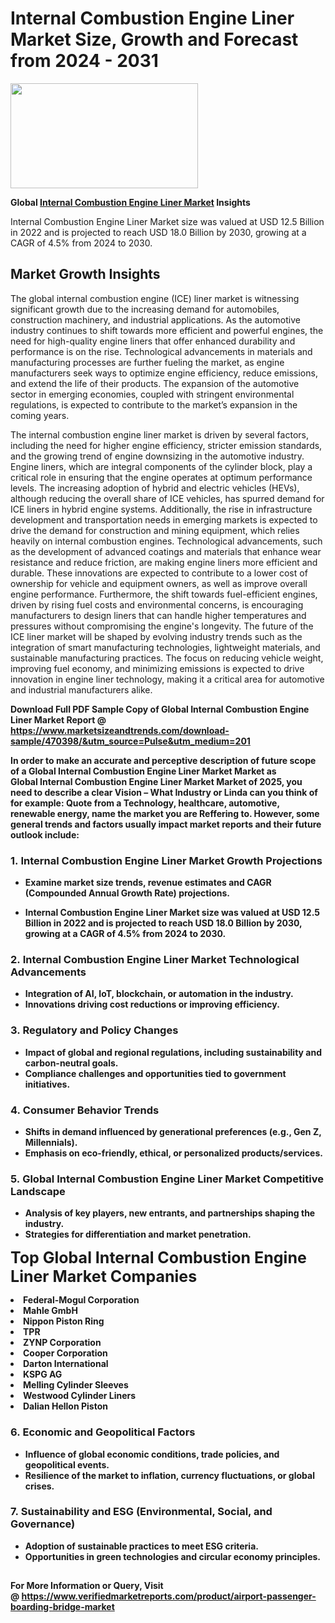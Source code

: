 <H1>Internal Combustion Engine Liner Market Size, Growth and Forecast from 2024 - 2031</H1><img class="aligncenter size-medium wp-image-584254" src="https://thirdeyenews.in/wp-content/uploads/2024/09/Global-Market-Research-300x168.jpeg" alt="" width="300" height="168" /><p><strong>Global&nbsp;<a href="https://www.marketsizeandtrends.com/download-sample/470398/&amp;utm_source=Pulse&amp;utm_medium=201">Internal Combustion Engine Liner Market</a> Insights</strong></p><p>Internal Combustion Engine Liner Market size was valued at USD 12.5 Billion in 2022 and is projected to reach USD 18.0 Billion by 2030, growing at a CAGR of 4.5% from 2024 to 2030.</p><p><h2>Market Growth Insights</h2> <p>The global internal combustion engine (ICE) liner market is witnessing significant growth due to the increasing demand for automobiles, construction machinery, and industrial applications. As the automotive industry continues to shift towards more efficient and powerful engines, the need for high-quality engine liners that offer enhanced durability and performance is on the rise. Technological advancements in materials and manufacturing processes are further fueling the market, as engine manufacturers seek ways to optimize engine efficiency, reduce emissions, and extend the life of their products. The expansion of the automotive sector in emerging economies, coupled with stringent environmental regulations, is expected to contribute to the market’s expansion in the coming years.</p> <p><strong></strong></p> <p>The internal combustion engine liner market is driven by several factors, including the need for higher engine efficiency, stricter emission standards, and the growing trend of engine downsizing in the automotive industry. Engine liners, which are integral components of the cylinder block, play a critical role in ensuring that the engine operates at optimum performance levels. The increasing adoption of hybrid and electric vehicles (HEVs), although reducing the overall share of ICE vehicles, has spurred demand for ICE liners in hybrid engine systems. Additionally, the rise in infrastructure development and transportation needs in emerging markets is expected to drive the demand for construction and mining equipment, which relies heavily on internal combustion engines. Technological advancements, such as the development of advanced coatings and materials that enhance wear resistance and reduce friction, are making engine liners more efficient and durable. These innovations are expected to contribute to a lower cost of ownership for vehicle and equipment owners, as well as improve overall engine performance. Furthermore, the shift towards fuel-efficient engines, driven by rising fuel costs and environmental concerns, is encouraging manufacturers to design liners that can handle higher temperatures and pressures without compromising the engine's longevity. The future of the ICE liner market will be shaped by evolving industry trends such as the integration of smart manufacturing technologies, lightweight materials, and sustainable manufacturing practices. The focus on reducing vehicle weight, improving fuel economy, and minimizing emissions is expected to drive innovation in engine liner technology, making it a critical area for automotive and industrial manufacturers alike. <p><strong></p><p><span class=""><strong>Download Full PDF Sample Copy of Global Internal Combustion Engine Liner Market Report</strong> @ <a href="https://www.marketsizeandtrends.com/download-sample/470398/&amp;utm_source=Pulse&amp;utm_medium=201" target="_blank">https://www.marketsizeandtrends.com/download-sample/470398/&amp;utm_source=Pulse&amp;utm_medium=201</a></span></p><p>In order to make an accurate and perceptive description of future scope of a Global&nbsp;Internal Combustion Engine Liner Market Market as Global&nbsp;Internal Combustion Engine Liner Market Market of 2025, you need to describe a clear Vision &ndash; What Industry or Linda can you think of for example: Quote from a Technology, healthcare, automotive, renewable energy, name the market you are Reffering to. However, some general trends and factors usually impact market reports and their future outlook include:</p><h3>1.&nbsp;<strong>Internal Combustion Engine Liner Market Growth Projections</strong></h3><ul><li>Examine market size trends, revenue estimates and CAGR (Compounded Annual Growth Rate) projections.</li><li><p>Internal Combustion Engine Liner Market size was valued at USD 12.5 Billion in 2022 and is projected to reach USD 18.0 Billion by 2030, growing at a CAGR of 4.5% from 2024 to 2030.</p></li></ul><h3>2.&nbsp;<strong>Internal Combustion Engine Liner Market Technological Advancements</strong></h3><ul><li>Integration of AI, IoT, blockchain, or automation in the industry.</li><li>Innovations driving cost reductions or improving efficiency.</li></ul><h3>3.&nbsp;<strong>Regulatory and Policy Changes</strong></h3><ul><li>Impact of global and regional regulations, including sustainability and carbon-neutral goals.</li><li>Compliance challenges and opportunities tied to government initiatives.</li></ul><h3>4.&nbsp;<strong>Consumer Behavior Trends</strong></h3><ul><li>Shifts in demand influenced by generational preferences (e.g., Gen Z, Millennials).</li><li>Emphasis on eco-friendly, ethical, or personalized products/services.</li></ul><h3>5.&nbsp;<strong>Global Internal Combustion Engine Liner Market Competitive Landscape</strong></h3><ul><li>Analysis of key players, new entrants, and partnerships shaping the industry.</li><li>Strategies for differentiation and market penetration.</li></ul><p data-pm-slice="1 1 []"><span style="color: inherit; font-family: inherit; font-size: 25px;">Top Global Internal Combustion Engine Liner Market Companies</span></p><div class="" data-test-id=""><p><li>Federal-Mogul Corporation</li><li> Mahle GmbH</li><li> Nippon Piston Ring</li><li> TPR</li><li> ZYNP Corporation</li><li> Cooper Corporation</li><li> Darton International</li><li> KSPG AG</li><li> Melling Cylinder Sleeves</li><li> Westwood Cylinder Liners</li><li> Dalian Hellon Piston</li></p></div><h3>6.&nbsp;<strong>Economic and Geopolitical Factors</strong></h3><ul><li>Influence of global economic conditions, trade policies, and geopolitical events.</li><li>Resilience of the market to inflation, currency fluctuations, or global crises.</li></ul><h3>7.&nbsp;<strong>Sustainability and ESG (Environmental, Social, and Governance)</strong></h3><ul><li>Adoption of sustainable practices to meet ESG criteria.</li><li>Opportunities in green technologies and circular economy principles.</li></ul><h2><strong style="font-size: 14px;">For More Information or Query, Visit @&nbsp;</strong><a style="background-color: #ffffff; font-size: 14px;" href="https://www.marketsizeandtrends.com/report/internal-combustion-engine-liner-market/" target="_blank">https://www.verifiedmarketreports.com/product/airport-passenger-boarding-bridge-market</a></h2>
